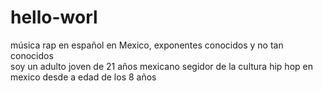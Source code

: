# hello-worl
música rap en español en Mexico, exponentes conocidos y no tan conocidos  
soy un adulto joven de 21 años mexicano segidor de la cultura hip hop en mexico desde a edad de los 8 años 
